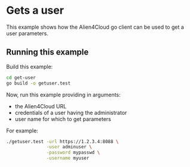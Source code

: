 # Gets a user

This example shows how the Alien4Cloud go client can be used to get a user parameters.

## Running this example

Build this example:

```bash
cd get-user
go build -o getuser.test
```

Now, run this example providing in arguments:

* the Alien4Cloud URL
* credentials of a user having the administrator
* user name for which to get parameters

For example:

```bash
./getuser.test -url https://1.2.3.4:8088 \
               -user adminuser \
               -password mypasswd \
               -username myuser
```
